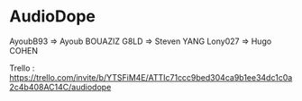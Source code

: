 # AudioDope
AyoubB93 => Ayoub BOUAZIZ
G8LD => Steven YANG
Lony027 => Hugo COHEN

Trello : https://trello.com/invite/b/YTSFiM4E/ATTIc71ccc9bed304ca9b1ee34dc1c0a2c4b408AC14C/audiodope
